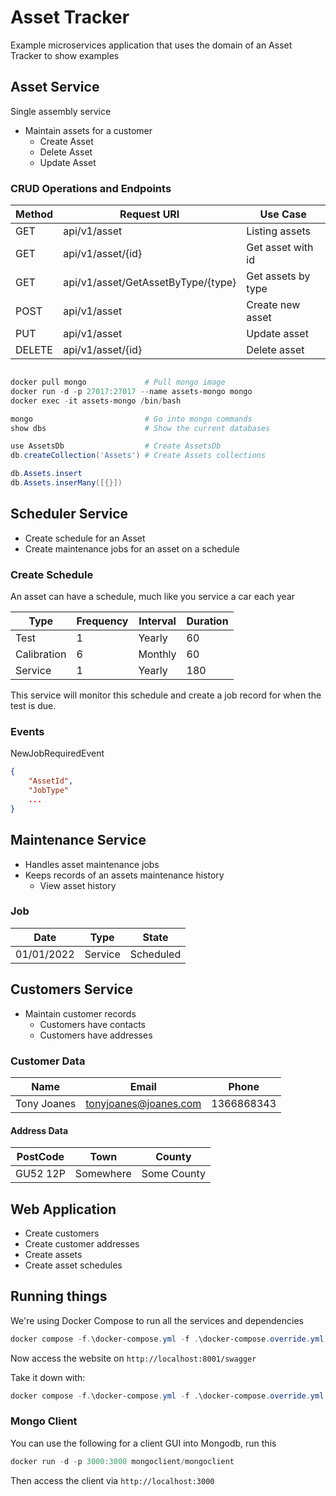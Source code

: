 # Asset Tracker

Example microservices application that uses the domain of an Asset Tracker to show examples

## Asset Service

Single assembly service

- Maintain assets for a customer
  - Create Asset
  - Delete Asset
  - Update Asset

### CRUD Operations and Endpoints

| Method | Request URI                        | Use Case           |
|--------|------------------------------------|--------------------|
| GET    | api/v1/asset                       | Listing assets     |
| GET    | api/v1/asset/{id}                  | Get asset with id  |
| GET    | api/v1/asset/GetAssetByType/{type} | Get assets by type |
| POST   | api/v1/asset                       | Create new asset   |
| PUT    | api/v1/asset                       | Update asset       |
| DELETE | api/v1/asset/{id}                  | Delete asset       |

```powershell

docker pull mongo             # Pull mongo image
docker run -d -p 27017:27017 --name assets-mongo mongo
docker exec -it assets-mongo /bin/bash

mongo                         # Go into mongo commands
show dbs                      # Show the current databases

use AssetsDb                  # Create AssetsDb
db.createCollection('Assets') # Create Assets collections

db.Assets.insert
db.Assets.inserMany([{}])

```

## Scheduler Service

- Create schedule for an Asset
- Create maintenance jobs for an asset on a schedule

### Create Schedule

An asset can have a schedule, much like you service a car each year

| Type         | Frequency | Interval   | Duration |
|--------------|-----------|------------|----------|
| Test         | 1         | Yearly     | 60       |
| Calibration  | 6         | Monthly    | 60       |
| Service      | 1         | Yearly     | 180      |

This service will monitor this schedule and create a job record for when the test is due.

### Events

NewJobRequiredEvent

```json
{
    "AssetId",
    "JobType"
    ...
}
```

## Maintenance Service

- Handles asset maintenance jobs
- Keeps records of an assets maintenance history
  - View asset history

### Job

| Date       | Type    | State     |
|------------|---------|-----------|
| 01/01/2022 | Service | Scheduled |

## Customers Service

- Maintain customer records
  - Customers have contacts
  - Customers have addresses

### Customer Data

| Name        | Email                 | Phone      |
|-------------|-----------------------|------------|
| Tony Joanes | tonyjoanes@joanes.com | 1366868343 |

#### Address Data

| PostCode    | Town      | County      |
|-------------|-----------|-------------|
| GU52 12P    | Somewhere | Some County |

## Web Application

- Create customers
- Create customer addresses
- Create assets
- Create asset schedules

## Running things

We're using Docker Compose to run all the services and dependencies

```powershell
docker compose -f.\docker-compose.yml -f .\docker-compose.override.yml up -d
```

Now access the website on `http://localhost:8001/swagger`

Take it down with:

```powershell
docker compose -f.\docker-compose.yml -f .\docker-compose.override.yml down
```

### Mongo Client

You can use the following for a client GUI into Mongodb, run this

```powershell
docker run -d -p 3000:3000 mongoclient/mongoclient
```

Then access the client via `http://localhost:3000`